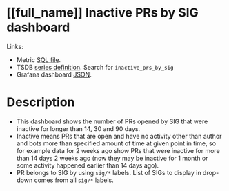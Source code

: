 <h1 id="kubernetes-dashboard">[[full_name]] Inactive PRs by SIG dashboard</h1>
<p>Links:</p>
<ul>
<li>Metric <a href="https://github.com/cncf/devstats/blob/master/metrics/kubernetes/inactive_prs_by_sig.sql" target="_blank">SQL file</a>.</li>
<li>TSDB <a href="https://github.com/cncf/devstats/blob/master/metrics/kubernetes/metrics.yaml" target="_blank">series definition</a>. Search for <code>inactive_prs_by_sig</code></li>
<li>Grafana dashboard <a href="https://github.com/cncf/devstats/blob/master/grafana/dashboards/kubernetes/inactive-prs-by-sig.json" target="_blank">JSON</a>.</li>
</ul>
<h1 id="description">Description</h1>
<ul>
<li>This dashboard shows the number of PRs opened by SIG that were inactive for longer than 14, 30 and 90 days.</li>
<li>Inactive means PRs that are open and have no activity other than author and bots more than specified amount of time at given point in time, so for example data for 2 weeks ago show PRs that were inactive for more than 14 days 2 weeks ago (now they may be inactive for 1 month or some activity happened earlier than 14 days ago).</li>
<li>PR belongs to SIG by using <code>sig/*</code> labels. List of SIGs to display in drop-down comes from all <code>sig/*</code> labels.</li>
</ul>
